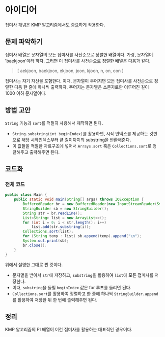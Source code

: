 # 아이디어
접미사 개념은 KMP 알고리즘에서도 중요하게 작용한다.

## 문제 파악하기
접미사 배열은 문자열의 모든 접미사를 사전순으로 정렬한 배열이다. 가령, 문자열이 'baekjoon'이라 하자. 그러면 이 접미사를 사전순으로 정렬한 배열은 다음과 같다.

> [ aekjoon, baekjoon, ekjoon, joon, kjoon, n, on, oon ]

접미사는 자기 자신을 포함한다. 이때, 문자열이 주어지면 모든 접미사를 사전순으로 정렬한 다음 한 줄에 하나씩 출력하자. 주어지는 문자열은 소문자로만 이루어진 길이 1000 이하 문자열이다.

## 방법 고안
`String` 기능과 `sort`를 적절히 사용해서 제작하면 된다.
- `String.substring(int beginIndex)`를 활용하면, 시작 인덱스를 제공하는 것만으로 해당 시작인덱스부터 끝 길이까지의 substring을 반환해준다.
- 이 값들을 적절한 자료구조에 넣어서 `Arrays.sort` 혹은 `Collections.sort`로 정렬해주고 출력해주면 된다.

## 코드화
### 전체 코드
```JAVA
public class Main {
    public static void main(String[] args) throws IOException {
        BufferedReader br = new BufferedReader(new InputStreamReader(System.in));
        StringBuilder sb = new StringBuilder();
        String str = br.readLine();
        List<String> list = new ArrayList<>();
        for (int i = 0; i < str.length(); i++)
            list.add(str.substring(i));
        Collections.sort(list);
        for (String temp : list) sb.append(temp).append("\n");
        System.out.print(sb);
        br.close();
    }
}
```
위에서 설명한 그대로 짠 것이다.
- 문자열을 받아서 `str`에 저장하고, `substring`을 활용하여 `list`에 모든 접미사를 저장한다.
- 이때, `substring`을 돌릴 `beginIndex` 값은 for 루프를 돌리면 된다.
- `Collections.sort`를 활용하여 정렬하고 한 줄에 하나씩 `StringBuilder.append`를 활용하여 저장한 뒤 한 번에 출력해주면 된다.

## 정리
KMP 알고리즘의 PI 배열이 이런 접미사를 활용하는 대표적인 경우이다.
